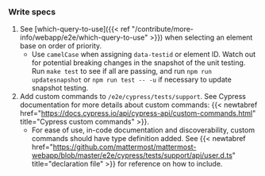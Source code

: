 ### Write specs

1. See [which-query-to-use]({{< ref "/contribute/more-info/webapp/e2e/which-query-to-use" >}}) when selecting an element base on order of priority.
   - Use `camelCase` when assigning `data-testid` or element ID. Watch out for potential breaking changes in the snapshot of the unit testing.  Run `make test` to see if all are passing, and run `npm run updatesnapshot` or `npm run test -- -u` if necessary to update snapshot testing.
2. Add custom commands to `/e2e/cypress/tests/support`. See Cypress documentation for more details about custom commands: {{< newtabref href="https://docs.cypress.io/api/cypress-api/custom-commands.html" title="Cypress custom commands" >}}.
   - For ease of use, in-code documentation and discoverability, custom commands should have type definition added. See {{< newtabref href="https://github.com/mattermost/mattermost-webapp/blob/master/e2e/cypress/tests/support/api/user.d.ts" title="declaration file" >}} for reference on how to include.


